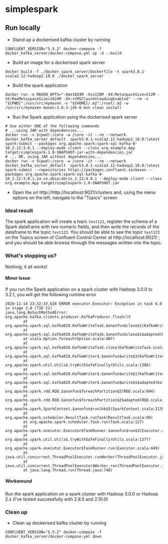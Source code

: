 # simplespark

## Run locally

- Stand up a dockerised kafka cluster by running 
```shell script
CONFLUENT_VERSION="5.5.2" docker-compose -f docker_kafka_server/docker-compose.yml up -d --build
```

- Build an image for a dockerised spark server
```shell script
docker build -f ./docker_spark_server/Dockerfile -t spark3.0.1-scala2.12-hadoop2.10.0 ./docker_spark_server
```

- Build the spark application
```shell script
docker run -e MAVEN_OPTS="-Xmx1024M -Xss128M -XX:MetaspaceSize=512M -XX:MaxMetaspaceSize=1024M -XX:+CMSClassUnloadingEnabled" --rm -v "${PWD}":/usr/src/mymaven -v "${HOME}/.m2":/root/.m2 -w /usr/src/mymaven maven:3.6.3-jdk-8 mvn clean install
```
- Run the Spark application using the dockerised spark server
```shell script
# Use either ONE of the following commands
# ...using JAR with dependencies...
docker run -v $(pwd):/core -w /core -it --rm --network docker_kafka_server_default  spark3.0.1-scala2.12-hadoop2.10.0:latest spark-submit --packages org.apache.spark:spark-sql-kafka-0-10_2.12:3.0.1 --deploy-mode client --class org.example.App target/simplespark-1.0-SNAPSHOT-jar-with-dependencies.jar
# ... OR, using JAR without dependencies...
docker run -v $(pwd):/core -w /core -it --rm --network docker_kafka_server_default  spark3.0.1-scala2.12-hadoop2.10.0:latest spark-submit --repositories https://packages.confluent.io/maven --packages org.apache.spark:spark-sql-kafka-0-10_2.12:3.0.1,za.co.absa:abris_2.12:4.0.1 --deploy-mode client --class org.example.App target/simplespark-1.0-SNAPSHOT.jar
```
- Open the url http://http://localhost:9021/clusters and, using the menu options on the left, navigate to the "Topics" screen

### Ideal result

The spark application will create a topic `test123`, register the schema of a Spark dataframe with two numeric fields, and then write the records of the dataframe to the topic `test123`. You should be able to see the topic `test123` on the Topics screen of Confluent Control Center at http://localhost:9021/ ; and you should be able browse through the messages written into the topic. 

### What's stopping us?

Nothing; it all works!

#### Minor Issue
If you run the Spark application on a spark cluster with Hadoop 3.0.0 to 3.2.1, you will get the following runtime error
```text
2020-11-14 23:32:33,626 ERROR executor.Executor: Exception in task 6.0 in stage 3.0 (TID 22)
java.lang.NoSuchMethodError: org.apache.kafka.clients.producer.KafkaProducer.flush()V
        at org.apache.spark.sql.kafka010.KafkaWriteTask.$anonfun$close$1(KafkaWriteTask.scala:61)
        at org.apache.spark.sql.kafka010.KafkaWriteTask.$anonfun$close$1$adapted(KafkaWriteTask.scala:60)
        at scala.Option.foreach(Option.scala:407)
        at org.apache.spark.sql.kafka010.KafkaWriteTask.close(KafkaWriteTask.scala:60)
        at org.apache.spark.sql.kafka010.KafkaWriter$.$anonfun$write$3(KafkaWriter.scala:73)
        at org.apache.spark.util.Utils$.tryWithSafeFinally(Utils.scala:1386)
        at org.apache.spark.sql.kafka010.KafkaWriter$.$anonfun$write$1(KafkaWriter.scala:73)
        at org.apache.spark.sql.kafka010.KafkaWriter$.$anonfun$write$1$adapted(KafkaWriter.scala:70)
        at org.apache.spark.rdd.RDD.$anonfun$foreachPartition$2(RDD.scala:994)
        at org.apache.spark.rdd.RDD.$anonfun$foreachPartition$2$adapted(RDD.scala:994)
        at org.apache.spark.SparkContext.$anonfun$runJob$5(SparkContext.scala:2139)
        at org.apache.spark.scheduler.ResultTask.runTask(ResultTask.scala:90)
        at org.apache.spark.scheduler.Task.run(Task.scala:127)
        at org.apache.spark.executor.Executor$TaskRunner.$anonfun$run$3(Executor.scala:446)
        at org.apache.spark.util.Utils$.tryWithSafeFinally(Utils.scala:1377)
        at org.apache.spark.executor.Executor$TaskRunner.run(Executor.scala:449)
        at java.util.concurrent.ThreadPoolExecutor.runWorker(ThreadPoolExecutor.java:1149)
        at java.util.concurrent.ThreadPoolExecutor$Worker.run(ThreadPoolExecutor.java:624)
        at java.lang.Thread.run(Thread.java:748)
```

##### Workaround
Run the spark application on a spark cluster with Hadoop 3.0.0 or Hadoop 2.x (I've tested successfully with 2.8.5 and 2.10.0)

### Clean up

- Clean up dockerised kafka cluster by running 
```shell script
CONFLUENT_VERSION="5.5.2" docker-compose -f docker_kafka_server/docker-compose.yml down
```